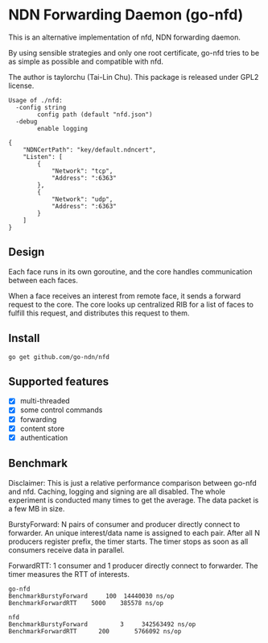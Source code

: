 # NDN Forwarding Daemon (go-nfd)

This is an alternative implementation of nfd, NDN forwarding daemon.

By using sensible strategies and only one root certificate, go-nfd tries to be as simple as possible and compatible with nfd.

The author is taylorchu (Tai-Lin Chu). This package is released under GPL2 license.

```
Usage of ./nfd:
  -config string
    	config path (default "nfd.json")
  -debug
    	enable logging
```

```
{
	"NDNCertPath": "key/default.ndncert",
	"Listen": [
		{
			"Network": "tcp",
			"Address": ":6363"
		},
		{
			"Network": "udp",
			"Address": ":6363"
		}
	]
}
```

## Design

Each face runs in its own goroutine, and the core handles communication between each faces.

When a face receives an interest from remote face, it sends a forward request to the core. The core looks up centralized RIB for a list of faces to fulfill this request, and distributes this request to them.

## Install
```
go get github.com/go-ndn/nfd
```

## Supported features

- [x] multi-threaded
- [x] some control commands
- [x] forwarding
- [x] content store
- [x] authentication

## Benchmark

Disclaimer: This is just a relative performance comparison between go-nfd and nfd. Caching, logging and signing are all disabled. The whole experiment is conducted many times to get the average. The data packet is a few MB in size.

BurstyForward: N pairs of consumer and producer directly connect to forwarder. An unique interest/data name is assigned to each pair. After all N producers register prefix, the timer starts. The timer stops as soon as all consumers receive data in parallel.

ForwardRTT: 1 consumer and 1 producer directly connect to forwarder. The timer measures the RTT of interests.

```
go-nfd
BenchmarkBurstyForward     100  14440030 ns/op
BenchmarkForwardRTT    5000    385578 ns/op

nfd
BenchmarkBurstyForward	       3	 342563492 ns/op
BenchmarkForwardRTT	     200	   5766092 ns/op
```

